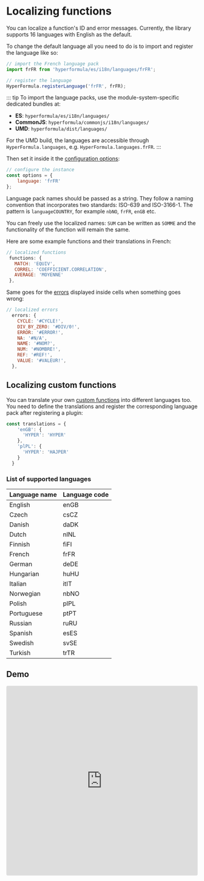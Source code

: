 # Localizing functions

You can localize a function's ID and error
messages. Currently, the library supports 16 languages with English
as the default.

To change the default language all you need to do is to import and
register the language like so:

```javascript
// import the French language pack
import frFR from 'hyperformula/es/i18n/languages/frFR';

// register the language
HyperFormula.registerLanguage('frFR', frFR);
```

::: tip
To import the language packs, use the module-system-specific dedicated bundles at:
* **ES**: `hyperformula/es/i18n/languages/`
* **CommonJS**: `hyperformula/commonjs/i18n/languages/`
* **UMD**: `hyperformula/dist/languages/`

For the UMD build, the languages are accessible through `HyperFormula.languages`, e.g. `HyperFormula.languages.frFR`.
:::

Then set it inside it the [configuration options](configuration-options.md):

```javascript
// configure the instance
const options = {
    language: 'frFR'
};
```

Language pack names should be passed as a string. They follow a
naming convention that incorporates two standards: ISO-639 and
ISO-3166-1. The pattern is `languageCOUNTRY`, for
example `nbNO`, `frFR`, `enGB` etc.

You can freely use the localized names: `SUM` can be written as
`SOMME` and the functionality of the function will remain the same.

Here are some example functions and their translations in French:

```javascript
// localized functions
 functions: {
   MATCH: 'EQUIV',
   CORREL: 'COEFFICIENT.CORRELATION',
   AVERAGE: 'MOYENNE'
 },
```

Same goes for the [errors](types-of-errors.md) displayed inside
cells when something goes wrong:

```javascript
// localized errors
  errors: {
    CYCLE: '#CYCLE!',
    DIV_BY_ZERO: '#DIV/0!',
    ERROR: '#ERROR!',
    NA: '#N/A',
    NAME: '#NOM?',
    NUM: '#NOMBRE!',
    REF: '#REF!',
    VALUE: '#VALEUR!',
  },
```

## Localizing custom functions

You can translate your own [custom functions](custom-functions) into
different languages too. You need to define the translations and register the corresponding language pack after registering a plugin:

```javascript
const translations = {
    'enGB': {
      'HYPER': 'HYPER'
    },
    'plPL': {
      'HYPER': 'HAJPER'
    }
  }
```

### List of supported languages
| Language name | Language code |
| :--- | :--- |
| English | enGB |
| Czech | csCZ |
| Danish | daDK |
| Dutch | nlNL |
| Finnish | fiFI |
| French | frFR |
| German | deDE |
| Hungarian | huHU |
| Italian | itIT |
| Norwegian | nbNO |
| Polish | plPL |
| Portuguese | ptPT |
| Russian | ruRU |
| Spanish | esES |
| Swedish | svSE |
| Turkish | trTR |

## Demo

<iframe
     src="https://codesandbox.io/embed/github/handsontable/hyperformula-demos/tree/1.2.x/localizing-functions?autoresize=1&fontsize=11&hidenavigation=1&theme=light&view=preview"
     style="width:100%; height:500px; border:0; border-radius: 4px; overflow:hidden;"
     title="handsontable/hyperformula-demos: localizing-functions"
     allow="accelerometer; ambient-light-sensor; camera; encrypted-media; geolocation; gyroscope; hid; microphone; midi; payment; usb; vr; xr-spatial-tracking"
     sandbox="allow-autoplay allow-forms allow-modals allow-popups allow-presentation allow-same-origin allow-scripts"
   ></iframe>
